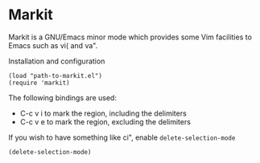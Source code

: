 
Markit
======

Markit is a GNU/Emacs minor mode which provides some Vim facilities to
Emacs such as vi( and va".

Installation and configuration

    (load "path-to-markit.el")
    (require 'markit)

The following bindings are used:

- C-c v i to mark the region, including the delimiters
- C-c v e to mark the region, excluding the delimiters

If you wish to have something like ci", enable `delete-selection-mode`

    (delete-selection-mode)
